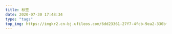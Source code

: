 ```yaml
---
title: 标签
date: 2020-07-30 17:48:34
type: "tags"
top_img: https://imgkr2.cn-bj.ufileos.com/6dd23361-27f7-4fcb-9ea2-330bf037cc16.jpg?UCloudPublicKey=TOKEN_8d8b72be-579a-4e83-bfd0-5f6ce1546f13&Signature=f4q6r%2BVKDAIshq71xDmA6zW7vNo%3D&Expires=1596248940
---
```

